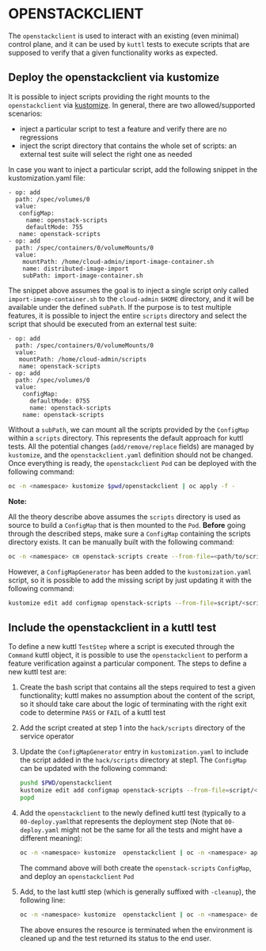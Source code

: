 # OPENSTACKCLIENT

The `openstackclient` is used to interact with an existing (even minimal)
control plane, and it can be used by `kuttl` tests to execute scripts that are
supposed to verify that a given functionality works as expected.

## Deploy the openstackclient via kustomize

It is possible to inject scripts providing the right mounts to the
`openstackclient` via [kustomize](https://kustomize.io).
In general, there are two allowed/supported scenarios:
- inject a particular script to test a feature and verify there are no regressions
- inject the script directory that contains the whole set of scripts: an external
  test suite will select the right one as needed

In case you want to inject a particular script, add the following snippet in the
kustomization.yaml file:

```
- op: add
  path: /spec/volumes/0
  value:
   configMap:
     name: openstack-scripts
     defaultMode: 755
   name: openstack-scripts
- op: add
  path: /spec/containers/0/volumeMounts/0
  value:
    mountPath: /home/cloud-admin/import-image-container.sh
    name: distributed-image-import
    subPath: import-image-container.sh
```

The snippet above assumes the goal is to inject a single script only called
`import-image-container.sh` to the `cloud-admin` `$HOME` directory, and it will
be available under the defined `subPath`. If the purpose is to test multiple
features, it is possible to inject the entire `scripts` directory and select
the script that should be executed from an external test suite:

```
- op: add
  path: /spec/containers/0/volumeMounts/0
  value:
   mountPath: /home/cloud-admin/scripts
   name: openstack-scripts
- op: add
  path: /spec/volumes/0
  value:
    configMap:
      defaultMode: 0755
      name: openstack-scripts
    name: openstack-scripts
```

Without a `subPath`, we can mount all the scripts provided by the `ConfigMap`
within a `scripts` directory.
This represents the default approach for kuttl tests.
All the potential changes (`add/remove/replace` fields) are managed by
`kustomize`, and the `openstackclient.yaml` definition should not be changed.
Once everything is ready, the `openstackclient` `Pod` can be deployed with the
following command:

```bash
oc -n <namespace> kustomize $pwd/openstackclient | oc apply -f -
```

**Note:**

All the theory describe above assumes the `scripts` directory is used as source
to build a `ConfigMap` that is then mounted to the `Pod`. **Before** going
through the described steps, make sure a `ConfigMap` containing the scripts
directory exists. It can be manually built with the following command:

```bash
oc -n <namespace> cm openstack-scripts create --from-file=<path/to/scripts/directory>
```

However, a `ConfigMapGenerator` has been added to the `kustomization.yaml` script,
so it is possible to add the missing script by just updating it with the following
command:

```bash
kustomize edit add configmap openstack-scripts --from-file=script/<script_name>
```

## Include the openstackclient in a kuttl test

To define a new kuttl `TestStep` where a script is executed through the `Command`
kuttl object, it is possible to use the `openstackclient` to perform a feature
verification against a particular component.
The steps to define a new kuttl test are:
1. Create the bash script that contains all the steps required to test a given
   functionality; kuttl makes no assumption about the content of the script, so
   it should take care about the logic of terminating with the right exit code
   to determine `PASS` or `FAIL` of a kuttl test
2. Add the script created at step 1 into the `hack/scripts` directory of the
   service operator
3. Update the `ConfigMapGenerator` entry in `kustomization.yaml` to include the
   script added in the `hack/scripts` directory at step1.
   The `ConfigMap` can be updated with the following command:

   ```bash
   pushd $PWD/openstackclient
   kustomize edit add configmap openstack-scripts --from-file=script/<script_name>
   popd
   ```
4. Add the `openstackclient` to the newly defined kuttl test (typically to a
   `00-deploy.yaml`that represents the deployment step (Note that
   `00-deploy.yaml` might not be the same for all the tests and might have a
   different meaning):

   ```bash
   oc -n <namespace> kustomize  openstackclient | oc -n <namespace> apply -f -
   ```
   The command above will both create the `openstack-scripts` `ConfigMap`, and
   deploy an `openstackclient` `Pod`
5. Add, to the last kuttl step (which is generally suffixed with `-cleanup`),
    the following line:
   ```bash
   oc -n <namespace> kustomize  openstackclient | oc -n <namespace> delete -f -
   ```
   The above ensures the resource is terminated when the environment is cleaned up
   and the test returned its status to the end user.
